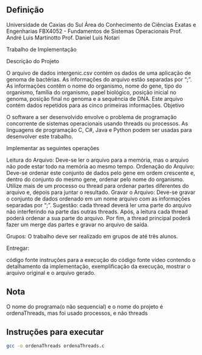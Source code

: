 ## Definição ##

Universidade de Caxias do Sul
Área do Conhecimento de Ciências Exatas e Engenharias
FBX4052 - Fundamentos de Sistemas Operacionais
Prof. André Luis Martinotto
Prof. Daniel Luis Notari

Trabalho de Implementação

Descrição do Projeto

O arquivo de dados intergenic.csv contém os dados de uma aplicação de genoma de bactérias. As informações do arquivo estão separadas por “;”. As informações contêm o nome do organismo, nome do gene, tipo do organismo, família do organismo, papel biológico, posição inicial no genoma, posição final no genoma e a sequência de DNA. Este arquivo contém dados repetidos para as cinco primeiras informações.
Objetivo

O software a ser desenvolvido envolve o problema de programação concorrente de sistemas operacionais usando threads ou processos. As linguagens de programação C, C#, Java e Python podem ser usadas para desenvolver este trabalho.

Implementar as seguintes operações

Leitura do Arquivo: Deve-se ler o arquivo para a memória, mas o arquivo não pode estar todo na memória ao mesmo tempo.
Ordenação do Arquivo: Deve-se ordenar este conjunto de dados pelo gene em ordem crescente e, dentro do conjunto do mesmo gene, ordenar pelo nome do organismo. Utilize mais de um processo ou thread para ordenar partes diferentes do arquivo e, depois para juntar o resultado.
Gravar o Arquivo: Deve-se gravar o conjunto de dados ordenado em um nome arquivo com as informações separadas por “;”.
Sugestão: cada thread deverá ler uma parte do arquivo não interferindo na parte das outras threads. Após, a leitura cada thread poderá ordenar a sua parte do arquivo. Por fim, a thread principal poderá fazer um merge das partes e gravar no arquivo de saída.

Grupos: O trabalho deve ser realizado em grupos de até três alunos.

Entregar:

código fonte
instruções para a execução do código fonte
vídeo contendo o detalhamento da implementação, exemplificação da execução, mostrar o arquivo original e o arquivo gerado.

## Nota ##

O nome do programa(o não sequencial) e o nome do projeto é ordenaThreads, mas foi usado processos, e não threads

## Instruções para executar ##

```bash
gcc -o ordenaThreads ordenaThreads.c
```
